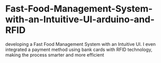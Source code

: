# Fast-Food-Management-System-with-an-Intuitive-UI-arduino-and-RFID
developing a Fast Food Management System with an Intuitive UI. I even integrated a payment method using bank cards with RFID technology, making the process smarter and more efficient
